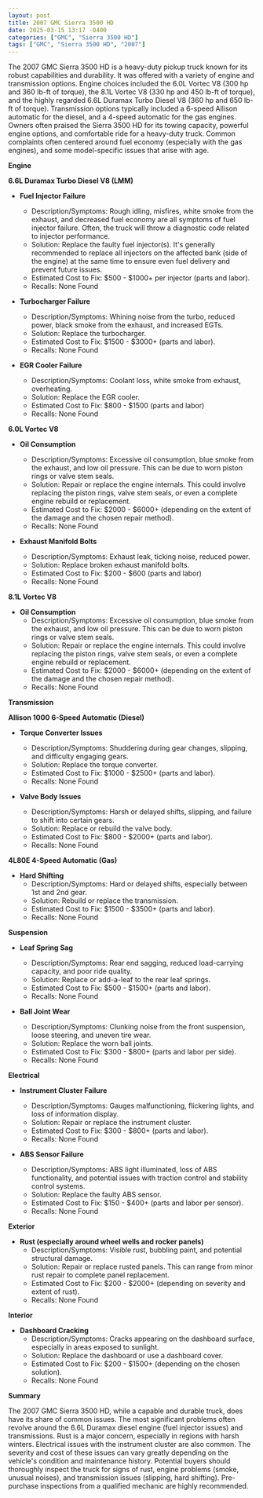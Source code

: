 ```yaml
---
layout: post
title: 2007 GMC Sierra 3500 HD
date: 2025-03-15 13:17 -0400
categories: ["GMC", "Sierra 3500 HD"]
tags: ["GMC", "Sierra 3500 HD", "2007"]
---
```

The 2007 GMC Sierra 3500 HD is a heavy-duty pickup truck known for its robust capabilities and durability. It was offered with a variety of engine and transmission options. Engine choices included the 6.0L Vortec V8 (300 hp and 360 lb-ft of torque), the 8.1L Vortec V8 (330 hp and 450 lb-ft of torque), and the highly regarded 6.6L Duramax Turbo Diesel V8 (360 hp and 650 lb-ft of torque). Transmission options typically included a 6-speed Allison automatic for the diesel, and a 4-speed automatic for the gas engines. Owners often praised the Sierra 3500 HD for its towing capacity, powerful engine options, and comfortable ride for a heavy-duty truck. Common complaints often centered around fuel economy (especially with the gas engines), and some model-specific issues that arise with age.

**Engine**

**6.6L Duramax Turbo Diesel V8 (LMM)**

*   **Fuel Injector Failure**
    *   Description/Symptoms: Rough idling, misfires, white smoke from the exhaust, and decreased fuel economy are all symptoms of fuel injector failure. Often, the truck will throw a diagnostic code related to injector performance.
    *   Solution: Replace the faulty fuel injector(s). It's generally recommended to replace all injectors on the affected bank (side of the engine) at the same time to ensure even fuel delivery and prevent future issues.
    *   Estimated Cost to Fix: $500 - $1000+ per injector (parts and labor).
    *   Recalls: None Found

*   **Turbocharger Failure**
    *   Description/Symptoms: Whining noise from the turbo, reduced power, black smoke from the exhaust, and increased EGTs.
    *   Solution: Replace the turbocharger.
    *   Estimated Cost to Fix: $1500 - $3000+ (parts and labor).
    *   Recalls: None Found

*   **EGR Cooler Failure**
    *   Description/Symptoms: Coolant loss, white smoke from exhaust, overheating.
    *   Solution: Replace the EGR cooler.
    *   Estimated Cost to Fix: $800 - $1500 (parts and labor)
    *   Recalls: None Found

**6.0L Vortec V8**

*   **Oil Consumption**
    *   Description/Symptoms: Excessive oil consumption, blue smoke from the exhaust, and low oil pressure. This can be due to worn piston rings or valve stem seals.
    *   Solution: Repair or replace the engine internals. This could involve replacing the piston rings, valve stem seals, or even a complete engine rebuild or replacement.
    *   Estimated Cost to Fix: $2000 - $6000+ (depending on the extent of the damage and the chosen repair method).
    *   Recalls: None Found

*   **Exhaust Manifold Bolts**
    * Description/Symptoms: Exhaust leak, ticking noise, reduced power.
    * Solution: Replace broken exhaust manifold bolts.
    * Estimated Cost to Fix: $200 - $600 (parts and labor)
    * Recalls: None Found

**8.1L Vortec V8**

*   **Oil Consumption**
    *   Description/Symptoms: Excessive oil consumption, blue smoke from the exhaust, and low oil pressure. This can be due to worn piston rings or valve stem seals.
    *   Solution: Repair or replace the engine internals. This could involve replacing the piston rings, valve stem seals, or even a complete engine rebuild or replacement.
    *   Estimated Cost to Fix: $2000 - $6000+ (depending on the extent of the damage and the chosen repair method).
    *   Recalls: None Found

**Transmission**

**Allison 1000 6-Speed Automatic (Diesel)**

*   **Torque Converter Issues**
    *   Description/Symptoms: Shuddering during gear changes, slipping, and difficulty engaging gears.
    *   Solution: Replace the torque converter.
    *   Estimated Cost to Fix: $1000 - $2500+ (parts and labor).
    *   Recalls: None Found

*   **Valve Body Issues**
    *   Description/Symptoms: Harsh or delayed shifts, slipping, and failure to shift into certain gears.
    *   Solution: Replace or rebuild the valve body.
    *   Estimated Cost to Fix: $800 - $2000+ (parts and labor).
    *   Recalls: None Found

**4L80E 4-Speed Automatic (Gas)**

*   **Hard Shifting**
    *   Description/Symptoms: Hard or delayed shifts, especially between 1st and 2nd gear.
    *   Solution: Rebuild or replace the transmission.
    *   Estimated Cost to Fix: $1500 - $3500+ (parts and labor).
    *   Recalls: None Found

**Suspension**

*   **Leaf Spring Sag**
    *   Description/Symptoms: Rear end sagging, reduced load-carrying capacity, and poor ride quality.
    *   Solution: Replace or add-a-leaf to the rear leaf springs.
    *   Estimated Cost to Fix: $500 - $1500+ (parts and labor).
    *   Recalls: None Found

*   **Ball Joint Wear**
    *   Description/Symptoms: Clunking noise from the front suspension, loose steering, and uneven tire wear.
    *   Solution: Replace the worn ball joints.
    *   Estimated Cost to Fix: $300 - $800+ (parts and labor per side).
    *   Recalls: None Found

**Electrical**

*   **Instrument Cluster Failure**
    *   Description/Symptoms: Gauges malfunctioning, flickering lights, and loss of information display.
    *   Solution: Repair or replace the instrument cluster.
    *   Estimated Cost to Fix: $300 - $800+ (parts and labor).
    *   Recalls: None Found

*   **ABS Sensor Failure**
    *   Description/Symptoms: ABS light illuminated, loss of ABS functionality, and potential issues with traction control and stability control systems.
    *   Solution: Replace the faulty ABS sensor.
    *   Estimated Cost to Fix: $150 - $400+ (parts and labor per sensor).
    *   Recalls: None Found

**Exterior**

*   **Rust (especially around wheel wells and rocker panels)**
    *   Description/Symptoms: Visible rust, bubbling paint, and potential structural damage.
    *   Solution: Repair or replace rusted panels. This can range from minor rust repair to complete panel replacement.
    *   Estimated Cost to Fix: $200 - $2000+ (depending on severity and extent of rust).
    *   Recalls: None Found

**Interior**

*   **Dashboard Cracking**
    *   Description/Symptoms: Cracks appearing on the dashboard surface, especially in areas exposed to sunlight.
    *   Solution: Replace the dashboard or use a dashboard cover.
    *   Estimated Cost to Fix: $200 - $1500+ (depending on the chosen solution).
    *   Recalls: None Found

**Summary**

The 2007 GMC Sierra 3500 HD, while a capable and durable truck, does have its share of common issues. The most significant problems often revolve around the 6.6L Duramax diesel engine (fuel injector issues) and transmissions. Rust is a major concern, especially in regions with harsh winters. Electrical issues with the instrument cluster are also common. The severity and cost of these issues can vary greatly depending on the vehicle's condition and maintenance history. Potential buyers should thoroughly inspect the truck for signs of rust, engine problems (smoke, unusual noises), and transmission issues (slipping, hard shifting). Pre-purchase inspections from a qualified mechanic are highly recommended.

